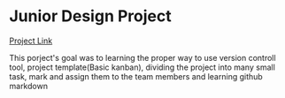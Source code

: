 # Junior Design Project

[Project Link](https://github.com/NSU-SU19CSE299S08/SU19CSE299S08G03NSU)

<p> This porject's goal was to learning the proper way to use version controll tool, project template(Basic kanban), dividing the project into many small task, mark and assign them to the team members and learning github markdown</p>
